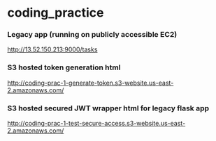 # coding_practice

### Legacy app (running on publicly accessible EC2)
http://13.52.150.213:9000/tasks

### S3 hosted token generation html
http://coding-prac-1-generate-token.s3-website.us-east-2.amazonaws.com/

### S3 hosted secured JWT wrapper html for legacy flask app
http://coding-prac-1-test-secure-access.s3-website.us-east-2.amazonaws.com/

